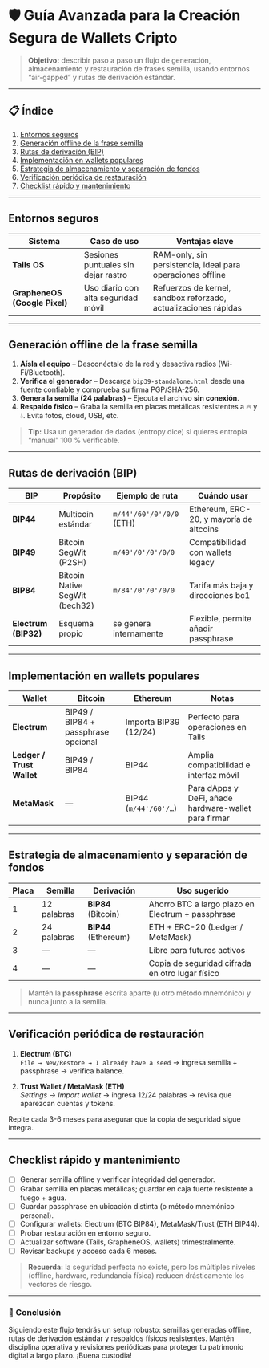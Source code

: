 # 🛡️ Guía Avanzada para la Creación Segura de Wallets Cripto

> **Objetivo:** describir paso a paso un flujo de generación, almacenamiento y restauración de frases semilla, usando entornos “air-gapped” y rutas de derivación estándar.

---

## 📋 Índice

1. [Entornos seguros](#entornos-seguros)
2. [Generación offline de la frase semilla](#generación-offline-de-la-frase-semilla)
3. [Rutas de derivación (BIP)](#rutas-de-derivación-bip)
4. [Implementación en wallets populares](#implementación-en-wallets-populares)
5. [Estrategia de almacenamiento y separación de fondos](#estrategia-de-almacenamiento-y-separación-de-fondos)
6. [Verificación periódica de restauración](#verificación-periódica-de-restauración)
7. [Checklist rápido y mantenimiento](#checklist-rápido-y-mantenimiento)

---

## Entornos seguros

| Sistema | Caso de uso | Ventajas clave |
|---------|-------------|----------------|
| **Tails OS** | Sesiones puntuales sin dejar rastro | RAM-only, sin persistencia, ideal para operaciones offline |
| **GrapheneOS (Google Pixel)** | Uso diario con alta seguridad móvil | Refuerzos de kernel, sandbox reforzado, actualizaciones rápidas |

---

## Generación offline de la frase semilla

1. **Aísla el equipo** – Desconéctalo de la red y desactiva radios (Wi-Fi/Bluetooth).  
2. **Verifica el generador** – Descarga `bip39-standalone.html` desde una fuente confiable y comprueba su firma PGP/SHA-256.  
3. **Genera la semilla (24 palabras)** – Ejecuta el archivo **sin conexión**.  
4. **Respaldo físico** – Graba la semilla en placas metálicas resistentes a 🔥 y 💧. Evita fotos, cloud, USB, etc.  

> **Tip:** Usa un generador de dados (entropy dice) si quieres entropía “manual” 100 % verificable.

---

## Rutas de derivación (BIP)

| BIP | Propósito | Ejemplo de ruta | Cuándo usar |
|-----|-----------|-----------------|-------------|
| **BIP44** | Multicoin estándar | `m/44'/60'/0'/0/0` (ETH) | Ethereum, ERC-20, y mayoría de altcoins |
| **BIP49** | Bitcoin SegWit (P2SH) | `m/49'/0'/0'/0/0` | Compatibilidad con wallets legacy |
| **BIP84** | Bitcoin Native SegWit (bech32) | `m/84'/0'/0'/0/0` | Tarifa más baja y direcciones bc1 |
| **Electrum (BIP32)** | Esquema propio | se genera internamente | Flexible, permite añadir passphrase |

---

## Implementación en wallets populares

| Wallet | Bitcoin | Ethereum | Notas |
|--------|---------|----------|-------|
| **Electrum** | BIP49 / BIP84 + passphrase opcional | Importa BIP39 (12/24) | Perfecto para operaciones en Tails |
| **Ledger / Trust Wallet** | BIP49 / BIP84 | BIP44 | Amplia compatibilidad e interfaz móvil |
| **MetaMask** | — | BIP44 (`m/44'/60'/…`) | Para dApps y DeFi, añade hardware-wallet para firmar |

---

## Estrategia de almacenamiento y separación de fondos

| Placa | Semilla | Derivación | Uso sugerido |
|-------|---------|------------|--------------|
| 1 | 12 palabras | **BIP84** (Bitcoin) | Ahorro BTC a largo plazo en Electrum + passphrase |
| 2 | 24 palabras | **BIP44** (Ethereum) | ETH + ERC-20 (Ledger / MetaMask) |
| 3 | — | — | Libre para futuros activos |
| 4 | — | — | Copia de seguridad cifrada en otro lugar físico |

> Mantén la **passphrase** escrita aparte (u otro método mnemónico) y nunca junto a la semilla.

---

## Verificación periódica de restauración

1. **Electrum (BTC)**  
   `File → New/Restore → I already have a seed` → ingresa semilla + passphrase → verifica balance.

2. **Trust Wallet / MetaMask (ETH)**  
   *Settings → Import wallet* → ingresa 12/24 palabras → revisa que aparezcan cuentas y tokens.

Repite cada 3-6 meses para asegurar que la copia de seguridad sigue íntegra.

---

## Checklist rápido y mantenimiento

- [ ] Generar semilla offline y verificar integridad del generador.  
- [ ] Grabar semilla en placas metálicas; guardar en caja fuerte resistente a fuego + agua.  
- [ ] Guardar passphrase en ubicación distinta (o método mnemónico personal).  
- [ ] Configurar wallets: Electrum (BTC BIP84), MetaMask/Trust (ETH BIP44).  
- [ ] Probar restauración en entorno seguro.  
- [ ] Actualizar software (Tails, GrapheneOS, wallets) trimestralmente.  
- [ ] Revisar backups y acceso cada 6 meses.

> **Recuerda:** la seguridad perfecta no existe, pero los múltiples niveles (offline, hardware, redundancia física) reducen drásticamente los vectores de riesgo.

---

### 🏁 Conclusión

Siguiendo este flujo tendrás un setup robusto: semillas generadas offline, rutas de derivación estándar y respaldos físicos resistentes. Mantén disciplina operativa y revisiones periódicas para proteger tu patrimonio digital a largo plazo. ¡Buena custodia!
